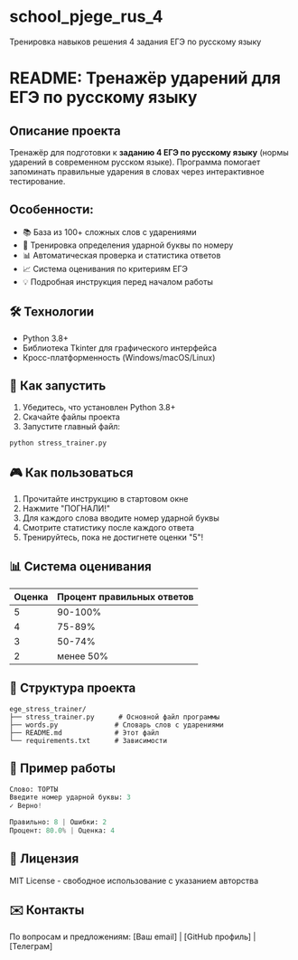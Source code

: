 # school_pjege_rus_4
Тренировка навыков решения 4 задания ЕГЭ по русскому языку
# README: Тренажёр ударений для ЕГЭ по русскому языку

## Описание проекта
Тренажёр для подготовки к **заданию 4 ЕГЭ по русскому языку** (нормы ударений в современном русском языке). Программа помогает запоминать правильные ударения в словах через интерактивное тестирование.

## Особенности:
- 📚 База из 100+ сложных слов с ударениями
- 🎯 Тренировка определения ударной буквы по номеру
- 📊 Автоматическая проверка и статистика ответов
- 📈 Система оценивания по критериям ЕГЭ
- 💡 Подробная инструкция перед началом работы

## 🛠 Технологии
- Python 3.8+
- Библиотека Tkinter для графического интерфейса
- Кросс-платформенность (Windows/macOS/Linux)

## 🚀 Как запустить
1. Убедитесь, что установлен Python 3.8+
2. Скачайте файлы проекта
3. Запустите главный файл:
```bash
python stress_trainer.py
```

## 🎮 Как пользоваться
1. Прочитайте инструкцию в стартовом окне
2. Нажмите "ПОГНАЛИ!"
3. Для каждого слова вводите номер ударной буквы
4. Смотрите статистику после каждого ответа
5. Тренируйтесь, пока не достигнете оценки "5"!

## 📊 Система оценивания
| Оценка | Процент правильных ответов |
|--------|---------------------------|
| 5      | 90-100%                   |
| 4      | 75-89%                    |
| 3      | 50-74%                    |
| 2      | менее 50%                 |

## 📂 Структура проекта
```
ege_stress_trainer/
├── stress_trainer.py      # Основной файл программы
├── words.py              # Словарь слов с ударениями
├── README.md             # Этот файл
└── requirements.txt      # Зависимости
```

## 📌 Пример работы
```python
Слово: ТОРТЫ
Введите номер ударной буквы: 3
✓ Верно!

Правильно: 8 | Ошибки: 2
Процент: 80.0% | Оценка: 4
```

## 📜 Лицензия
MIT License - свободное использование с указанием авторства

## ✉️ Контакты
По вопросам и предложениям:
[Ваш email] | [GitHub профиль] | [Телеграм]
